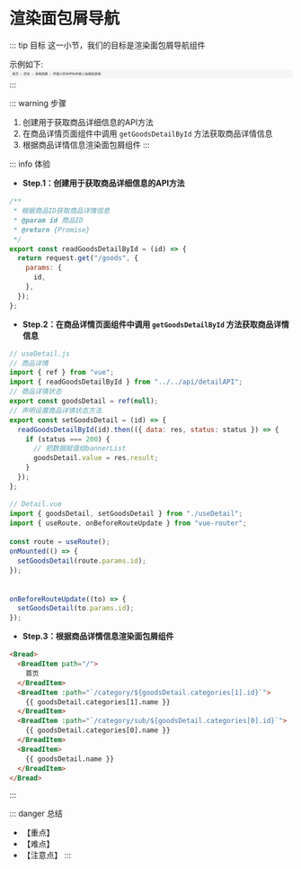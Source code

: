 # 渲染面包屑导航

::: tip 目标
这一小节，我们的目标是渲染面包屑导航组件

示例如下:
![breadcrumb](./images/124.png)
:::

::: warning 步骤

1. 创建用于获取商品详细信息的API方法
2. 在商品详情页面组件中调用 `getGoodsDetailById` 方法获取商品详情信息
3. 根据商品详情信息渲染面包屑组件
:::

::: info 体验

* **Step.1：创建用于获取商品详细信息的API方法**

```js
/**
 * 根据商品ID获取商品详情信息
 * @param id 商品ID
 * @return {Promise}
 */
export const readGoodsDetailById = (id) => {
  return request.get("/goods", {
    params: {
      id,
    },
  });
};
```

* **Step.2：在商品详情页面组件中调用 `getGoodsDetailById` 方法获取商品详情信息**

```js
// useDetail.js
// 商品详情
import { ref } from "vue";
import { readGoodsDetailById } from "../../api/detailAPI";
// 商品详情状态
export const goodsDetail = ref(null);
// 声明设置商品详情状态方法
export const setGoodsDetail = (id) => {
  readGoodsDetailById(id).then(({ data: res, status: status }) => {
    if (status === 200) {
      // 把数据赋值给bannerList
      goodsDetail.value = res.result;
    }
  });
};

```

```js
// Detail.vue
import { goodsDetail, setGoodsDetail } from "./useDetail";
import { useRoute, onBeforeRouteUpdate } from "vue-router";

const route = useRoute();
onMounted(() => {
  setGoodsDetail(route.params.id);
});


onBeforeRouteUpdate((to) => {
  setGoodsDetail(to.params.id);
});
```

* **Step.3：根据商品详情信息渲染面包屑组件**

```html
<Bread>
  <BreadItem path="/">
    首页
  </BreadItem>
  <BreadItem :path="`/category/${goodsDetail.categories[1].id}`">
    {{ goodsDetail.categories[1].name }}
  </BreadItem>
  <BreadItem :path="`/category/sub/${goodsDetail.categories[0].id}`">
    {{ goodsDetail.categories[0].name }}
  </BreadItem>
  <BreadItem>
    {{ goodsDetail.name }}
  </BreadItem>
</Bread>
```

:::

::: danger 总结

* 【重点】
* 【难点】
* 【注意点】
:::
